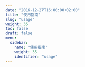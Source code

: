 ```yaml
---
date: "2016-12-27T16:00:00+02:00"
title: "使用指南"
slug: "usage"
weight: 35
toc: false
draft: false
menu:
  sidebar:
    name: "使用指南"
    weight: 35
    identifier: "usage"
---
```

